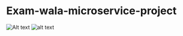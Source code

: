 # Exam-wala-microservice-project
![Alt text](relative%20path/to/img.jpg?raw=true "Title")
![alt text](https://github.com/[FirdausJawed]/[Exam-wala-microservice-project]/blob/[main]/img.jpg?raw=true)
